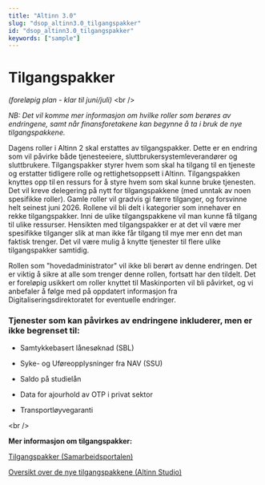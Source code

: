 ```yaml
---
title: "Altinn 3.0"
slug: "dsop_altinn3.0_tilgangspakker"
id: "dsop_altinn3.0_tilgangspakker"
keywords: ["sample"]
---
```


# Tilgangspakker
*(foreløpig plan - klar til juni/juli)*
<br \/>

*NB: Det vil komme mer informasjon om hvilke roller som berøres av endringene, samt når finansforetakene kan begynne å ta i bruk de nye tilgangspakkene.*

Dagens roller i Altinn 2 skal erstattes av tilgangspakker. Dette er en endring som vil påvirke både tjenesteeiere, sluttbrukersystemleverandører og sluttbrukere. Tilgangspakker styrer hvem som skal ha tilgang til en tjeneste og erstatter tidligere rolle og rettighetsoppsett i Altinn. Tilgangspakken knyttes opp til en ressurs for å styre hvem som skal kunne bruke tjenesten. Det vil kreve delegering på nytt for tilgangspakkene (med unntak av noen spesifikke roller). Gamle roller vil gradvis gi færre tilganger, og forsvinne helt seinest juni 2026. Rollene vil bli delt i kategorier som innehaver en rekke tilgangspakker. Inni de ulike tilgangspakkene vil man kunne få tilgang til ulike ressurser. Hensikten med tilgangspakker er at det vil være mer spesifikke tilganger slik at man ikke får tilgang til mye mer enn det man faktisk trenger. Det vil være mulig å knytte tjenester til flere ulike tilgangspakker samtidig. 

Rollen som "hovedadministrator" vil ikke bli berørt av denne endringen. Det er viktig å sikre at alle som trenger denne rollen, fortsatt har den tildelt. Det er foreløpig usikkert om roller knyttet til Maskinporten vil bli påvirket, og vi anbefaler å følge med på oppdatert informasjon fra Digitaliseringsdirektoratet for eventuelle endringer.

### Tjenester som kan påvirkes av endringene inkluderer, men er ikke begrenset til:

- Samtykkebasert lånesøknad (SBL)

- Syke- og Uføreopplysninger fra NAV (SSU)

- Saldo på studielån 

- Data for ajourhold av OTP i privat sektor

- Transportløyvegaranti

<br \/>

**Mer informasjon om tilgangspakker:**

[Tilgangspakker (Samarbeidsportalen)](https://samarbeid.digdir.no/altinn/tilgangspakker/2364)

[Oversikt over de nye tilgangspakkene (Altinn Studio)](https://docs.altinn.studio/authorization/what-do-you-get/accessgroups/accessgroups/)


